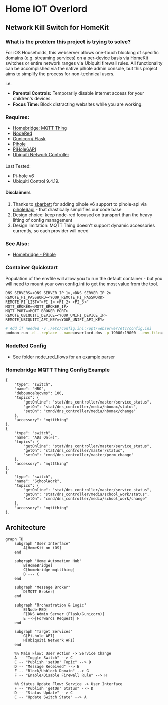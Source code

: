 # Home IOT Overlord
## Network Kill Switch for HomeKit
### What is the problem this project is trying to solve?

For iOS Households, this webserver allows one-touch blocking of specific domains (e.g. streaming services) on a per-device basis via HomeKit switches or entire network ranges via Ubiquiti firewall rules. All functionality can be accomplished via the native pihole admin console, but this project aims to simplify the process for non-technical users.

i.e.
*   **Parental Controls:**  Temporarily disable internet access for your children's devices.
*   **Focus Time:**  Block distracting websites while you are working.

### Requires:
 - [Homebridge: MQTT Thing](https://github.com/arachnetech/homebridge-mqttthing)
 - [NodeRed](https://nodered.org/)
 - [Gunicorn/ Flask ](https://gunicorn.org/)
 - [Pihole ](https://pi-hole.net/)
 - [PiHole6API](https://github.com/sbarbett/pihole6api)
 - [Ubiquiti Network Controller](https://www.ui.com/software/)


####
Last Tested:

* Pi-hole v6
* Ubiquiti Control 9.4.19.

#### Disclaimers

 1. Thanks to [sbarbett](https://github.com/sbarbett/) for adding pihole v6 support to pihole-api via [pihole6api](https://github.com/sbarbett/pihole6api) - that drastically simplifies our code base
 1. Design choice: keep node-red focused on transport than the heavy lifting of config management
 1. Design limitation: MQTT Thing doesn't support dynamic accessories currently, so each provider will need


### See Also:
 - [Homebridge - Pihole ](https://github.com/arendruni/homebridge-pihole#readme)


### Container Quickstart

Population of the envfile will allow you to run the default container - but you will need to mount your own config.ini to get the most value from the tool.
```config
DNS_SERVERS=<DNS_SERVER_IP_1>,<DNS_SERVER_IP_2>
REMOTE_PI_PASSWORD=<YOUR_REMOTE_PI_PASSWORD>
REMOTE_PI_LIST="<PI_1> <PI_2> <PI_3>"
MQTT_BROKER=<MQTT_BROKER_IP>
MQTT_PORT=<MQTT_BROKER_PORT>
REMOTE_UBIQUITI_DEVICE=<YOUR_UNIFI_DEVICE_IP>
REMOTE_UBIQUITI_API_KEY=<YOUR_UNIFI_API_KEY>
```

```bash
# Add if needed -v ./etc/config.ini:/opt/webserver/etc/config.ini
podman run -d --replace --name=overlord-dns -p 19000:19000 --env-file=./etc/envfile ghcr.io/nickjlange/overlord-network-kill-switch:latest

```

### NodeRed Config

- See folder node_red_flows for an example parser

### Homebridge MQTT Thing Config Example

 ```
 {
     "type": "switch",
     "name": "HBO",
     "debounceRecvms": 100,
     "topics": {
         "getOnline": "stat/dns_controller/master/service_status",
         "getOn": "stat/dns_controller/media/hbomax/status",
         "setOn": "cmnd/dns_controller/media/hbomax/change"
     },
     "accessory": "mqttthing"
 },
 {
     "type": "switch",
     "name": "ADs On(♾️)",
     "topics": {
         "getOnline": "stat/dns_controller/master/service_status",
         "getOn": "stat/dns_controller/master/status",
         "setOn": "cmnd/dns_controller/master/perm_change"
     },
     "accessory": "mqttthing"
 },
 {
     "type": "switch",
     "name": "SchoolWork",
     "topics": {
         "getOnline": "stat/dns_controller/master/service_status",
         "getOn": "stat/dns_controller/media/school_work/status",
         "setOn": "cmnd/dns_controller/media/school_work/change"
     },
     "accessory": "mqttthing"
 },
 ```





## Architecture

```mermaid
graph TD
    subgraph "User Interface"
        A[HomeKit on iOS]
    end

    subgraph "Home Automation Hub"
        B[HomeBridge]
        C[homebridge-mqttthing]
        B --- C
    end

    subgraph "Message Broker"
        D[MQTT Broker]
    end

    subgraph "Orchestration & Logic"
        E[Node-RED]
        F[DNS Admin Server (Flask/Gunicorn)]
        E -->|Forwards Request| F
    end

    subgraph "Target Services"
        G[Pi-hole API]
        H[Ubiquiti Network API]
    end

    %% Main Flow: User Action -> Service Change
    A -- "Toggle Switch" --> C
    C -- "Publish 'setOn' Topic" --> D
    D -- "Message Received" --> E
    F -- "Block/Unblock Domain" --> G
    F -- "Enable/Disable Firewall Rule" --> H

    %% Status Update Flow: Service -> User Interface
    F -- "Publish 'getOn' Status" --> D
    D -- "Status Update" --> C
    C -- "Update Switch State" --> A
```
